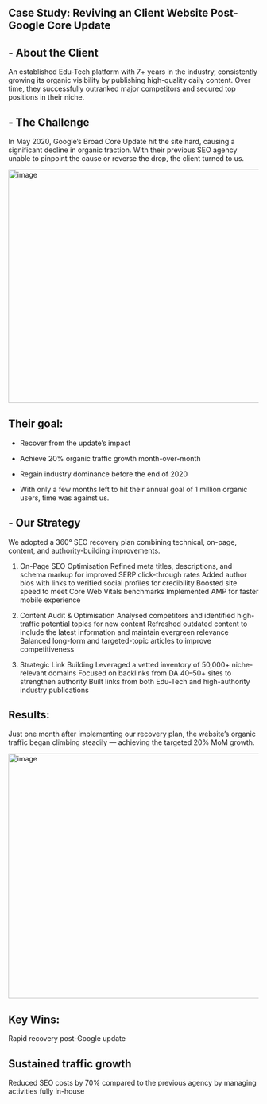 ## Case Study: Reviving an Client Website Post-Google Core Update

## - About the Client
An established Edu-Tech platform with 7+ years in the industry, consistently growing its organic visibility by publishing high-quality daily content. Over time, they successfully outranked major competitors and secured top positions in their niche.

## - The Challenge
In May 2020, Google’s Broad Core Update hit the site hard, causing a significant decline in organic traction. With their previous SEO agency unable to pinpoint the cause or reverse the drop, the client turned to us.


<img width="595" height="469" alt="image" src="https://github.com/user-attachments/assets/46079b6e-e122-419a-9ccf-bc6c284afd74" />


## Their goal:

- Recover from the update’s impact

- Achieve 20% organic traffic growth month-over-month

- Regain industry dominance before the end of 2020

- With only a few months left to hit their annual goal of 1 million organic users, time was against us.

## - Our Strategy

We adopted a 360° SEO recovery plan combining technical, on-page, content, and authority-building improvements.

1. On-Page SEO Optimisation
Refined meta titles, descriptions, and schema markup for improved SERP click-through rates
Added author bios with links to verified social profiles for credibility
Boosted site speed to meet Core Web Vitals benchmarks
Implemented AMP for faster mobile experience

2. Content Audit & Optimisation
Analysed competitors and identified high-traffic potential topics for new content
Refreshed outdated content to include the latest information and maintain evergreen relevance
Balanced long-form and targeted-topic articles to improve competitiveness

3. Strategic Link Building
Leveraged a vetted inventory of 50,000+ niche-relevant domains
Focused on backlinks from DA 40–50+ sites to strengthen authority
Built links from both Edu-Tech and high-authority industry publications

## Results:

Just one month after implementing our recovery plan, the website’s organic traffic began climbing steadily — achieving the targeted 20% MoM growth.

<img width="581" height="492" alt="image" src="https://github.com/user-attachments/assets/84151ff6-18ad-42ae-bb50-9c4155899399" />

## Key Wins:
Rapid recovery post-Google update

## Sustained traffic growth
Reduced SEO costs by 70% compared to the previous agency by managing activities fully in-house

